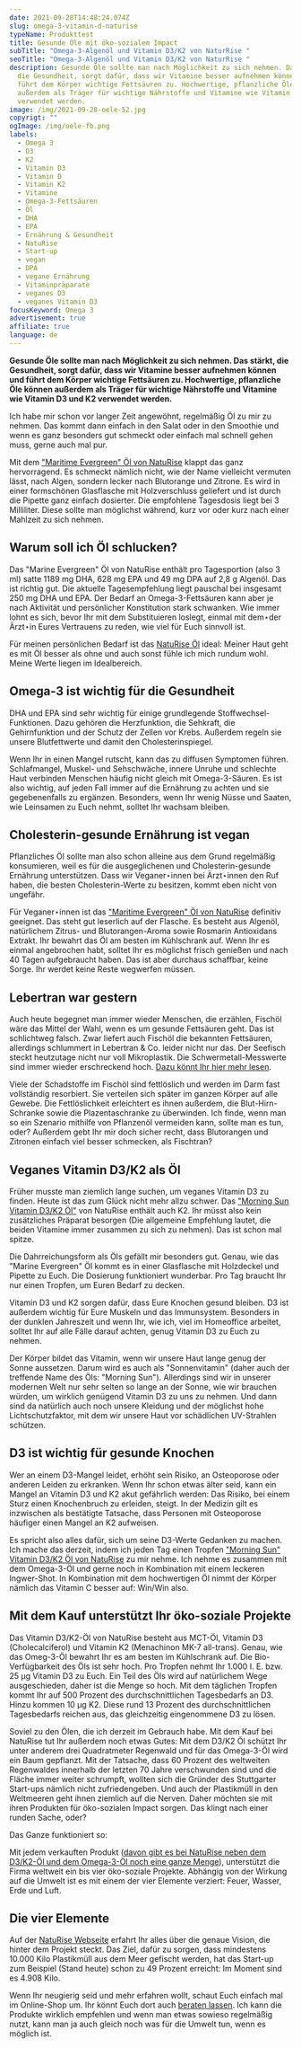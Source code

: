 ```yaml
---
date: 2021-09-28T14:48:24.074Z
slug: omega-3-vitamin-d-naturise
typeName: Produkttest
title: Gesunde Öle mit öko-sozialem Impact
subTitle: "Omega-3-Algenöl und Vitamin D3/K2 von NaturRise "
seoTitle: "Omega-3-Algenöl und Vitamin D3/K2 von NaturRise "
description: Gesunde Öle sollte man nach Möglichkeit zu sich nehmen. Das stärkt,
  die Gesundheit, sorgt dafür, dass wir Vitamine besser aufnehmen können und
  führt dem Körper wichtige Fettsäuren zu. Hochwertige, pflanzliche Öle können
  außerdem als Träger für wichtige Nährstoffe und Vitamine wie Vitamin D3 und K2
  verwendet werden.
image: /img/2021-09-28-oele-52.jpg
copyrigt: ""
ogImage: /img/oele-fb.png
labels:
  - Omega 3
  - D3
  - K2
  - Vitamin D3
  - Vitamin D
  - Vitamin K2
  - Vitamine
  - Omega-3-Fettsäuren
  - Öl
  - DHA
  - EPA
  - Ernährung & Gesundheit
  - NatuRise
  - Start-up
  - vegan
  - DPA
  - vegane Ernährung
  - Vitaminpräparate
  - veganes D3
  - veganes Vitamin D3
focusKeyword: Omega 3
advertisement: true
affiliate: true
language: de
---
```

**Gesunde Öle sollte man nach Möglichkeit zu sich nehmen. Das stärkt, die Gesundheit, sorgt dafür, dass wir Vitamine besser aufnehmen können und führt dem Körper wichtige Fettsäuren zu. Hochwertige, pflanzliche Öle können außerdem als Träger für wichtige Nährstoffe und Vitamine wie Vitamin D3 und K2 verwendet werden.**

Ich habe mir schon vor langer Zeit angewöhnt, regelmäßig Öl zu mir zu nehmen. Das kommt dann einfach in den Salat oder in den Smoothie und wenn es ganz besonders gut schmeckt oder einfach mal schnell gehen muss, gerne auch mal pur.

Mit dem ["Maritime Evergreen" Öl von NatuRise](https://t.adcell.com/p/click?promoId=244963&slotId=80259&param0=https%3A%2F%2Fwww.naturise.de%2Fmarine-evergreen) klappt das ganz hervorragend. Es schmeckt nämlich nicht, wie der Name vielleicht vermuten lässt, nach Algen, sondern lecker nach Blutorange und Zitrone. Es wird in einer formschönen Glasflasche mit Holzverschluss geliefert und ist durch die Pipette ganz einfach dosierter. Die empfohlene Tagesdosis liegt bei 3 Milliliter. Diese sollte man möglichst während, kurz vor oder kurz nach einer Mahlzeit zu sich nehmen.

## Warum soll ich Öl schlucken?

Das "Marine Evergreen" Öl von NatuRise enthält pro Tagesportion (also 3 ml) satte 1189 mg DHA, 628 mg EPA und 49 mg DPA auf 2,8 g Algenöl. Das ist richtig gut. Die aktuelle Tagesempfehlung liegt pauschal bei insgesamt 250 mg DHA und EPA. Der Bedarf an Omega-3-Fettsäuren kann aber je nach Aktivität und persönlicher Konstitution stark schwanken. Wie immer lohnt es sich, bevor Ihr mit dem Substituieren loslegt, einmal mit dem⋆der Ärzt⋆in Eures Vertrauens zu reden, wie viel für Euch sinnvoll ist.

Für meinen persönlichen Bedarf ist das [NatuRise Öl](https://t.adcell.com/p/click?promoId=244963&slotId=80259&param0=https%3A%2F%2Fwww.naturise.de%2Fmarine-evergreen) ideal: Meiner Haut geht es mit Öl besser als ohne und auch sonst fühle ich mich rundum wohl. Meine Werte liegen im Idealbereich.

## Omega-3 ist wichtig für die Gesundheit

DHA und EPA sind sehr wichtig für einige grundlegende Stoffwechsel-Funktionen. Dazu gehören die Herzfunktion, die Sehkraft, die Gehirnfunktion und der Schutz der Zellen vor Krebs. Außerdem regeln sie unsere Blutfettwerte und damit den Cholesterinspiegel.

Wenn Ihr in einen Mangel rutscht, kann das zu diffusen Symptomen führen. Schlafmangel, Muskel- und Sehschwäche, innere Unruhe und schlechte Haut verbinden Menschen häufig nicht gleich mit Omega-3-Säuren. Es ist also wichtig, auf jeden Fall immer auf die Ernährung zu achten und sie gegebenenfalls zu ergänzen. Besonders, wenn Ihr wenig Nüsse und Saaten, wie Leinsamen zu Euch nehmt, solltet Ihr wachsam bleiben.

## Cholesterin-gesunde Ernährung ist vegan

Pflanzliches Öl sollte man also schon alleine aus dem Grund regelmäßig konsumieren, weil es für die ausgeglichenen und Cholesterin-gesunde Ernährung unterstützen. Dass wir Veganer⋆innen bei Ärzt⋆innen den Ruf haben, die besten Cholesterin-Werte zu besitzen, kommt eben nicht von ungefähr.

Für Veganer⋆innen ist das ["Maritime Evergreen" Öl von NatuRise](https://t.adcell.com/p/click?promoId=244963&slotId=80259&param0=https%3A%2F%2Fwww.naturise.de%2Fmarine-evergreen) definitiv geeignet. Das steht gut leserlich auf der Flasche. Es besteht aus Algenöl, natürlichem Zitrus- und Blutorangen-Aroma sowie Rosmarin Antioxidans Extrakt. Ihr bewahrt das Öl am besten im Kühlschrank auf. Wenn Ihr es einmal angebrochen habt, solltet Ihr es möglichst frisch genießen und nach 40 Tagen aufgebraucht haben. Das ist aber durchaus schaffbar, keine Sorge. Ihr werdet keine Reste wegwerfen müssen.

<Gallery name="vitamin-oele-1" />

## Lebertran war gestern

Auch heute begegnet man immer wieder Menschen, die erzählen, Fischöl wäre das Mittel der Wahl, wenn es um gesunde Fettsäuren geht. Das ist schlichtweg falsch. Zwar liefert auch Fischöl die bekannten Fettsäuren, allerdings schlummert in Lebertran & Co. leider nicht nur das. Der Seefisch steckt heutzutage nicht nur voll Mikroplastik. Die Schwermetall-Messwerte sind immer wieder erschreckend hoch. [Dazu könnt Ihr hier mehr lesen](/2019/12/vegane-fischbroetchen-for-future/). 

Viele der Schadstoffe im Fischöl sind fettlöslich und werden im Darm fast vollständig resorbiert. Sie verteilen sich später im ganzen Körper auf alle Gewebe. Die Fettlöslichkeit erleichtert es ihnen außerdem, die Blut-Hirn-Schranke sowie die Plazentaschranke zu überwinden. Ich finde, wenn man so ein Szenario mithilfe von Pflanzenöl vermeiden kann, sollte man es tun, oder? Außerdem gebt Ihr mir doch sicher recht, dass Blutorangen und Zitronen einfach viel besser schmecken, als Fischtran?

## Veganes Vitamin D3/K2 als Öl

Früher musste man ziemlich lange suchen, um veganes Vitamin D3 zu finden. Heute ist das zum Glück nicht mehr allzu schwer. Das ["Morning Sun Vitamin D3/K2 Öl"](https://t.adcell.com/p/click?promoId=244963&slotId=80259&param0=https%3A%2F%2Fwww.naturise.de%2Fmorning-sun) von NatuRise enthält auch K2. Ihr müsst also kein zusätzliches Präparat besorgen (Die allgemeine Empfehlung lautet, die beiden Vitamine immer zusammen zu sich zu nehmen). Das ist schon mal spitze. 

Die Dahrreichungsform als Öls gefällt mir besonders gut. Genau, wie das "Marine Evergreen" Öl kommt es in einer Glasflasche mit Holzdeckel und Pipette zu Euch. Die Dosierung funktioniert wunderbar. Pro Tag braucht Ihr nur einen Tropfen, um Euren Bedarf zu decken. 

Vitamin D3 und K2 sorgen dafür, dass Eure Knochen gesund bleiben. D3 ist außerdem wichtig für Eure Muskeln und das Immunsystem. Besonders in der dunklen Jahreszeit und wenn Ihr, wie ich, viel im Homeoffice arbeitet, solltet Ihr auf alle Fälle darauf achten, genug Vitamin D3 zu Euch zu nehmen. 

Der Körper bildet das Vitamin, wenn wir unsere Haut lange genug der Sonne aussetzen. Darum wird es auch als "Sonnenvitamin" (daher auch der treffende Name des Öls: "Morning Sun"). Allerdings sind wir in unserer modernen Welt nur sehr selten so lange an der Sonne, wie wir brauchen würden, um wirklich genügend Vitamin D3 zu uns zu nehmen. Und dann sind da natürlich auch noch unsere Kleidung und der möglichst hohe Lichtschutzfaktor, mit dem wir unsere Haut vor schädlichen UV-Strahlen schützen.

## D3 ist wichtig für gesunde Knochen

Wer an einem D3-Mangel leidet, erhöht sein Risiko, an Osteoporose oder anderen Leiden zu erkranken. Wenn Ihr schon etwas älter seid, kann ein Mangel an Vitamin D3 und K2 akut gefährlich werden: Das Risiko, bei einem Sturz einen Knochenbruch zu erleiden, steigt. In der Medizin gilt es inzwischen als bestätigte Tatsache, dass Personen mit Osteoporose häufiger einen Mangel an K2 aufweisen.

Es spricht also alles dafür, sich um seine D3-Werte Gedanken zu machen. Ich mache das derzeit, indem ich jeden Tag einen Tropfen ["Morning Sun" Vitamin D3/K2 Öl von NatuRise](https://t.adcell.com/p/click?promoId=244963&slotId=80259&param0=https%3A%2F%2Fwww.naturise.de%2Fmorning-sun) zu mir nehme. Ich nehme es zusammen mit dem Omega-3-Öl und gerne noch in Kombination mit einem leckeren Ingwer-Shot. In Kombination mit dem hochwertigen Öl nimmt der Körper nämlich das Vitamin C besser auf: Win/Win also.

## Mit dem Kauf unterstützt Ihr öko-soziale Projekte

Das Vitamin D3/K2-Öl von NatuRise besteht aus MCT-Öl, Vitamin D3 (Cholecalciferol) und Vitamin K2 (Menachinon MK-7 all-trans). Genau, wie das Omeg-3-Öl bewahrt Ihr es am besten im Kühlschrank auf. Die Bio-Verfügbarkeit des Öls ist sehr hoch. Pro Tropfen nehmt Ihr 1.000 I. E. bzw. 25 µg Vitamin D3 zu Euch. Ein Teil des Öls wird auf natürlichem Wege ausgeschieden, daher ist die Menge so hoch. Mit dem täglichen Tropfen kommt Ihr auf 500 Prozent des durchschnittlichen Tagesbedarfs an D3. Hinzu kommen 10 µg K2. Diese rund 13 Prozent des durchschnittlichen Tagesbedarfs reichen aus, das gleichzeitig eingenommene D3 zu lösen.

Soviel zu den Ölen, die ich derzeit im Gebrauch habe. Mit dem Kauf bei NatuRise tut Ihr außerdem noch etwas Gutes: Mit dem D3/K2 Öl schützt Ihr unter anderem drei Quadratmeter Regenwald und für das Omega-3-Öl wird ein Baum gepflanzt. Mit der Tatsache, dass 60 Prozent des weltweiten Regenwaldes innerhalb der letzten 70 Jahre verschwunden sind und die Fläche immer weiter schrumpft, wollten sich die Gründer des Stuttgarter Start-ups nämlich nicht zufriedengeben. Und auch der Plastikmüll in den Weltmeeren geht ihnen ziemlich auf die Nerven. Daher möchten sie mit ihren Produkten für öko-sozialen Impact sorgen. Das klingt nach einer runden Sache, oder?

Das Ganze funktioniert so: 

Mit jedem verkauften Produkt ([davon gibt es bei NatuRise neben dem D3/K2-Öl und dem Omega-3-Öl noch eine ganze Menge](https://t.adcell.com/p/click?promoId=244963&slotId=80259&param0=https%3A%2F%2Fwww.naturise.de%2Fprodukte)), unterstützt die Firma weltweit ein bis vier öko-soziale Projekte. Abhängig von der Wirkung auf die Umwelt ist es mit einem der vier Elemente verziert: Feuer, Wasser, Erde und Luft.

## Die vier Elemente

Auf der [NatuRise Webseite](https://t.adcell.com/p/click?promoId=244963&slotId=80259&param0=https%3A%2F%2Fwww.naturise.de%2F) erfahrt Ihr alles über die genaue Vision, die hinter dem Projekt steckt. Das Ziel, dafür zu sorgen, dass mindestens 10.000 Kilo Plastikmüll aus dem Meer gefischt werden, hat das Start-up zum Beispiel (Stand heute) schon zu 49 Prozent erreicht: Im Moment sind es 4.908 Kilo.

Wenn Ihr neugierig seid und mehr erfahren wollt, schaut Euch einfach mal im Online-Shop um. Ihr könnt Euch dort auch [beraten lassen](https://t.adcell.com/p/click?promoId=244963&slotId=80259&param0=https%3A%2F%2Fwww.naturise.de%2Fratgeber). Ich kann die Produkte wirklich empfehlen und wenn man etwas sowieso regelmäßig nutzt, kann man ja auch gleich noch was für die Umwelt tun, wenn es möglich ist.

<Gallery name="vitamin-oele-2" />